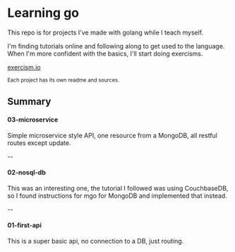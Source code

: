 # Learning go


This repo is for projects I've made with golang while I teach myself. 

I'm finding tutorials online and following along to get used to the language. When I'm more confident with the basics, I'll start doing exercisms.  



[exercism.io](http://exercism.io)

<small>Each project has its own readme and sources.</small>

## Summary


#### 03-microservice

Simple microservice style API, one resource from a MongoDB, all restful routes except update. 

--

#### 02-nosql-db

This was an interesting one, the tutorial I followed was using CouchbaseDB, so I found instructions for mgo for MongoDB and implemented that instead. 

--

#### 01-first-api

This is a super basic api, no connection to a DB, just routing. 